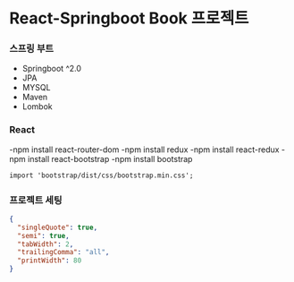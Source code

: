 # React-Springboot Book 프로젝트

### 스프링 부트

- Springboot ^2.0
- JPA
- MYSQL
- Maven
- Lombok

### React

-npm install react-router-dom
-npm install redux
-npm install react-redux
-npm install react-bootstrap
-npm install bootstrap

```txt
import 'bootstrap/dist/css/bootstrap.min.css';
```

### 프로젝트 세팅

```json
{
  "singleQuote": true,
  "semi": true,
  "tabWidth": 2,
  "trailingComma": "all",
  "printWidth": 80
}
```
